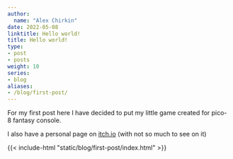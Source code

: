 ```yaml
---
author:
  name: "Alex Chirkin"
date: 2022-05-08
linktitle: Hello world!
title: Hello world!
type:
- post
- posts
weight: 10
series:
- blog
aliases:
- /blog/first-post/
---
```


For my first post here I have decided to put my little game created for pico-8 fantasy console.

I also have a personal page on [itch.io](https://booooring.itch.io) (with not so much to see on it)

{{< include-html "static/blog/first-post/index.html" >}}
